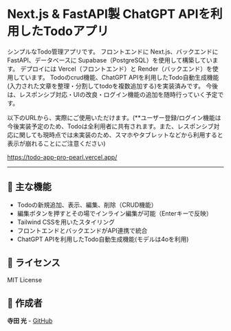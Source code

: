 # Next.js & FastAPI製 ChatGPT APIを利用したTodoアプリ

シンプルなTodo管理アプリです。 
フロントエンドに Next.js、バックエンドに FastAPI、データベースに Supabase（PostgreSQL）を使用して構築しています。
デプロイには Vercel（フロントエンド）と Render（バックエンド）を使用しています。
Todoのcrud機能、ChatGPT APIを利用したTodo自動生成機能 (入力された文章を整理・分割してtodoを複数追加する)を実装済みです。
今後は、レスポンシブ対応・UIの改良・ログイン機能の追加を随時行っていく予定です。

以下のURLから、実際にご使用いただけます。(**ユーザー登録/ログイン機能は今後実装予定のため、Todoは全利用者に共有されます。また、レスポンシブ対応に関しても現時点では未実装のため、スマホやタブレットなどから利用すると表示が崩れることにご注意ください)

https://todo-app-pro-pearl.vercel.app/

---

## 🔧 主な機能

- Todoの新規追加、表示、編集、削除（CRUD機能）
- 編集ボタンを押すとその場でインライン編集が可能（Enterキーで反映）
- Tailwind CSSを用いたスタイリング
- フロントエンドとバックエンドがAPI連携で統合
- ChatGPT APIを利用したTodo自動生成機能(モデルは4oを利用)

## 📝 ライセンス

MIT License

## 👤 作成者

**寺田 光** - [GitHub](https://github.com/Ruka1265)
